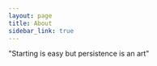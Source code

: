 ```yaml
---
layout: page
title: About
sidebar_link: true
---
```


<p class="message">
"Starting is easy but persistence is an art"
</p>

